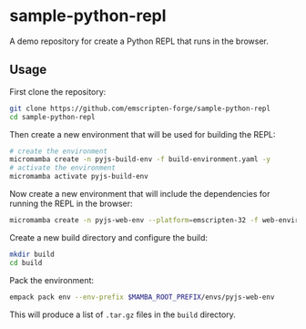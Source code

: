 # sample-python-repl

A demo repository for create a Python REPL that runs in the browser.

## Usage

First clone the repository:

```bash
git clone https://github.com/emscripten-forge/sample-python-repl
cd sample-python-repl
```

Then create a new environment that will be used for building the REPL:

```bash
# create the environment
micromamba create -n pyjs-build-env -f build-environment.yaml -y
# activate the environment
micromamba activate pyjs-build-env
```

Now create a new environment that will include the dependencies for running the REPL in the browser:

```bash
micromamba create -n pyjs-web-env --platform=emscripten-32 -f web-environment.yaml -y
```

Create a new build directory and configure the build:

```bash
mkdir build
cd build
```

Pack the environment:

```bash
empack pack env --env-prefix $MAMBA_ROOT_PREFIX/envs/pyjs-web-env
```

This will produce a list of `.tar.gz` files in the `build` directory.
